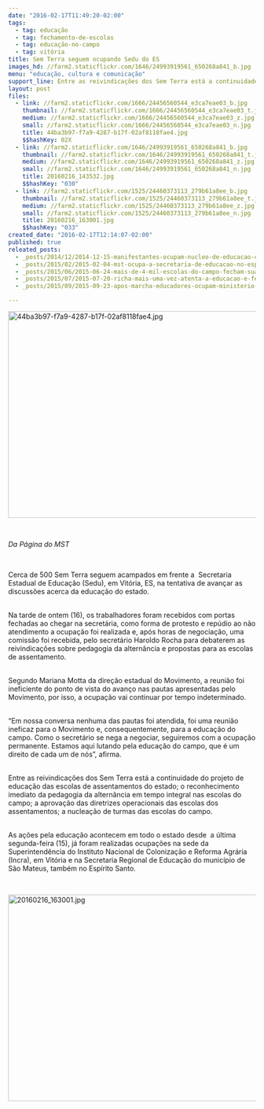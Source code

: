 ```yaml
---
date: "2016-02-17T11:49:20-02:00"
tags:
  - tag: educação
  - tag: fechamento-de-escolas
  - tag: educação-no-campo
  - tag: vitória
title: Sem Terra seguem ocupando Sedu do ES
images_hd: //farm2.staticflickr.com/1646/24993919561_650268a841_b.jpg
menu: "educação, cultura e comunicação"
support_line: Entre as reivindicações dos Sem Terra está a continuidade do projeto de educação das escolas de assentamentos do estado.
layout: post
files:
  - link: //farm2.staticflickr.com/1666/24456560544_e3ca7eae03_b.jpg
    thumbnail: //farm2.staticflickr.com/1666/24456560544_e3ca7eae03_t.jpg
    medium: //farm2.staticflickr.com/1666/24456560544_e3ca7eae03_z.jpg
    small: //farm2.staticflickr.com/1666/24456560544_e3ca7eae03_n.jpg
    title: 44ba3b97-f7a9-4287-b17f-02af8118fae4.jpg
    $$hashKey: 02X
  - link: //farm2.staticflickr.com/1646/24993919561_650268a841_b.jpg
    thumbnail: //farm2.staticflickr.com/1646/24993919561_650268a841_t.jpg
    medium: //farm2.staticflickr.com/1646/24993919561_650268a841_z.jpg
    small: //farm2.staticflickr.com/1646/24993919561_650268a841_n.jpg
    title: 20160216_143532.jpg
    $$hashKey: "030"
  - link: //farm2.staticflickr.com/1525/24460373113_279b61a8ee_b.jpg
    thumbnail: //farm2.staticflickr.com/1525/24460373113_279b61a8ee_t.jpg
    medium: //farm2.staticflickr.com/1525/24460373113_279b61a8ee_z.jpg
    small: //farm2.staticflickr.com/1525/24460373113_279b61a8ee_n.jpg
    title: 20160216_163001.jpg
    $$hashKey: "033"
created_date: "2016-02-17T12:14:07-02:00"
published: true
releated_posts:
  - _posts/2014/12/2014-12-15-manifestantes-ocupam-nucleo-de-educacao-contra-fechamento-de-escolas.md
  - _posts/2015/02/2015-02-04-mst-ocupa-a-secretaria-de-educacao-no-espirito-santo.md
  - _posts/2015/06/2015-06-24-mais-de-4-mil-escolas-do-campo-fecham-suas-portas-em-2014.md
  - _posts/2015/07/2015-07-20-richa-mais-uma-vez-atenta-a-educacao-e-fechara-casas-familiares-rurais.md
  - _posts/2015/09/2015-09-23-apos-marcha-educadores-ocupam-ministerio-da-agricultura-em-brasilia.md

---
```

<p><img alt="44ba3b97-f7a9-4287-b17f-02af8118fae4.jpg" height="420" src="//farm2.staticflickr.com/1666/24456560544_e3ca7eae03_b.jpg" width="700" /></p>

<p>&nbsp;</p>

<p><em>Da P&aacute;gina do MST&nbsp;</em></p>

<p>&nbsp;</p>

<p>Cerca de 500 Sem Terra seguem acampados em frente a &nbsp;Secretaria Estadual de Educa&ccedil;&atilde;o (Sedu), em Vit&oacute;ria, ES, na tentativa de avan&ccedil;ar as discuss&otilde;es acerca da educa&ccedil;&atilde;o do estado.&nbsp;</p>

<p><br />
Na tarde de ontem (16), os trabalhadores foram recebidos com portas fechadas ao chegar na secret&aacute;ria, como forma de protesto e rep&uacute;dio ao n&atilde;o atendimento a ocupa&ccedil;&atilde;o foi realizada e, ap&oacute;s horas de negocia&ccedil;&atilde;o, uma comiss&atilde;o foi recebida, pelo secret&aacute;rio Haroldo Rocha para debaterem as reivindica&ccedil;&otilde;es sobre pedagogia da altern&acirc;ncia e propostas para as escolas de assentamento.&nbsp;</p>

<p><br />
Segundo Mariana Motta da dire&ccedil;&atilde;o estadual do Movimento, a reuni&atilde;o foi ineficiente do ponto de vista do avan&ccedil;o nas pautas apresentadas pelo Movimento, por isso, a ocupa&ccedil;&atilde;o vai continuar por tempo indeterminado.&nbsp;</p>

<p><br />
&ldquo;Em nossa conversa nenhuma das pautas foi atendida, foi uma reuni&atilde;o ineficaz para o Movimento e,&nbsp;consequentemente, para a educa&ccedil;&atilde;o do campo. Como o secret&aacute;rio se nega a negociar, seguiremos com a ocupa&ccedil;&atilde;o permanente. Estamos aqui lutando pela educa&ccedil;&atilde;o do campo, que &eacute; um direito de cada um de n&oacute;s&rdquo;,&nbsp;afirma.</p>

<p><br />
Entre as reivindica&ccedil;&otilde;es dos Sem Terra est&aacute; a continuidade do projeto de educa&ccedil;&atilde;o das escolas de assentamentos do estado; o reconhecimento imediato da pedagogia da altern&acirc;ncia em tempo integral nas escolas do campo; a aprova&ccedil;&atilde;o das diretrizes operacionais das escolas dos assentamentos; a nuclea&ccedil;&atilde;o de turmas das escolas do campo.&nbsp;</p>

<p><br />
As a&ccedil;&otilde;es pela educa&ccedil;&atilde;o acontecem em todo o estado desde &nbsp;a &uacute;ltima segunda-feira (15), j&aacute; foram realizadas ocupa&ccedil;&otilde;es na sede da Superintend&ecirc;ncia do Instituto Nacional de Coloniza&ccedil;&atilde;o e Reforma Agr&aacute;ria (Incra), em Vit&oacute;ria e na&nbsp;Secretaria Regional de&nbsp;Educa&ccedil;&atilde;o do munic&iacute;pio de S&atilde;o Mateus, tamb&eacute;m no Esp&iacute;rito Santo.</p>

<p>&nbsp;</p>

<p><img alt="20160216_163001.jpg" height="420" src="//farm2.staticflickr.com/1525/24460373113_279b61a8ee_b.jpg" width="700" /></p>

<p>&nbsp;</p>
